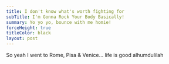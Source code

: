 ```yaml
---
title: I don't know what's worth fighting for
subTitle: I'm Gonna Rock Your Body Basically!
summary: Yo yo yo, bounce with me homie!
forceHeight: true
titleColor: black
layout: post
---
```


So yeah I went to Rome, Pisa & Venice…
life is good alhumdulilah